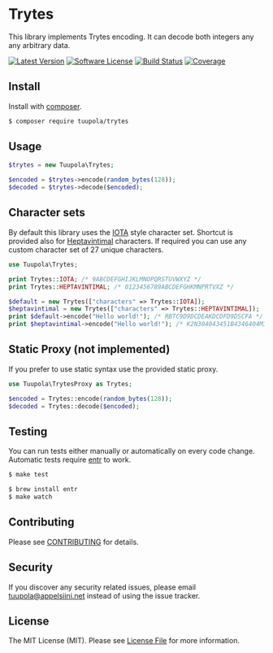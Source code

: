 # Trytes

This library implements Trytes encoding. It can decode both integers any any arbitrary data.

[![Latest Version](https://img.shields.io/packagist/v/tuupola/trytes.svg?style=flat-square)](https://packagist.org/packages/tuupola/trytes)
[![Software License](https://img.shields.io/badge/license-MIT-brightgreen.svg?style=flat-square)](LICENSE.md)
[![Build Status](https://img.shields.io/travis/tuupola/trytes/master.svg?style=flat-square)](https://travis-ci.org/tuupola/trytes)
[![Coverage](http://img.shields.io/codecov/c/github/tuupola/trytes.svg?style=flat-square)](https://codecov.io/github/tuupola/trytes)

## Install

Install with [composer](https://getcomposer.org/).

``` bash
$ composer require tuupola/trytes
```

## Usage

``` php
$trytes = new Tuupola\Trytes;

$encoded = $trytes->encode(random_bytes(128));
$decoded = $trytes->decode($encoded);
```

## Character sets

By default this library uses the [IOTA](http://iota.org/) style character set. Shortcut is provided also for [Heptavintimal](http://homepage.divms.uiowa.edu/~jones/ternary/hept.shtml) characters. If required you can use any custom character set of 27 unique characters.

```php
use Tuupola\Trytes;

print Trytes::IOTA; /* 9ABCDEFGHIJKLMNOPQRSTUVWXYZ */
print Trytes::HEPTAVINTIMAL; /* 0123456789ABCDEFGHKMNPRTVXZ */

$default = new Trytes(["characters" => Trytes::IOTA]);
$heptavintimal = new Trytes(["characters" => Trytes::HEPTAVINTIMAL]);
print $default->encode("Hello world!"); /* RBTC9D9DCDEAKDCDFD9DSCFA */
print $heptavintimal->encode("Hello world!"); /* K2N304043451B4346404M361 */
```

## Static Proxy (not implemented)

If you prefer to use static syntax use the provided static proxy.

``` php
use Tuupola\TrytesProxy as Trytes;

$encoded = Trytes::encode(random_bytes(128));
$decoded = Trytes::decode($encoded);
```

## Testing

You can run tests either manually or automatically on every code change. Automatic tests require [entr](http://entrproject.org/) to work.

``` bash
$ make test
```
``` bash
$ brew install entr
$ make watch
```

## Contributing

Please see [CONTRIBUTING](CONTRIBUTING.md) for details.

## Security

If you discover any security related issues, please email tuupola@appelsiini.net instead of using the issue tracker.

## License

The MIT License (MIT). Please see [License File](LICENSE.md) for more information.
